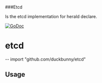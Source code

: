 ###Etcd

Is the etcd implementation for herald declare.

[![GoDoc](https://godoc.org/github.com/duckbunny/etcd?status.svg)](https://godoc.org/github.com/duckbunny/etcd)


# etcd
--
    import "github.com/duckbunny/etcd"




## Usage
